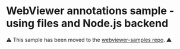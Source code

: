 # WebViewer annotations sample - using files and Node.js backend

⚠️ This sample has been moved to the [webviewer-samples repo](https://github.com/ApryseSDK/webviewer-samples/tree/main/webviewer-annotations-nodejs). ⚠️